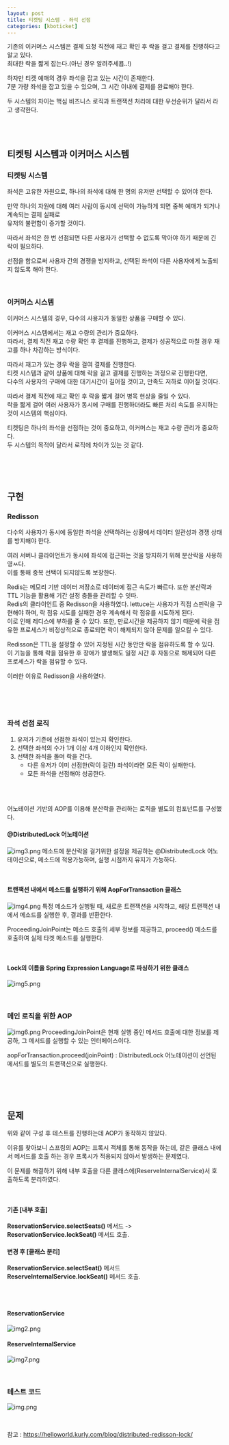 ```yaml
---
layout: post
title: 티켓팅 시스템 - 좌석 선점
categories: [kboticket]
---
```


기존의 이커머스 시스템은 결제 요청 직전에 재고 확인 후 락을 걸고 결제를 진행하다고 알고 있다.  
최대한 락을 짧게 잡는다.(아닌 경우 알려주세묩..!)   

하자만 티켓 예매의 경우 좌석을 잡고 있는 시간이 존재한다.  
7분 가량 좌석을 잡고 있을 수 있으며, 그 시간 이내에 결제를 완료해야 한다.  
  
두 시스템의 차이는 핵심 비즈니스 로직과 트랜잭션 처리에 대한 우선순위가 달라서 라고 생각한다.


<br>
<br>

## 티켓팅 시스템과 이커머스 시스템  

### 티켓팅 시스템
좌석은 고유한 자원으로, 하나의 좌석에 대해 한 명의 유저만 선택할 수 있어야 한다.    

만약 하나의 자원에 대해 여러 사람이 동시에 선택이 가능하게 되면 중복 예매가 되거나 계속되는 결제 실패로   
유저의 불편함이 증가할 것이다. 

따라서 좌석은 한 번 선점되면 다른 사용자가 선택할 수 없도록 막아야 하기 때문에 긴 락이 필요하다.  
  
선점을 함으로써 사용자 간의 경쟁을 방지하고, 선택된 좌석이 다른 사용자에게 노출되지 않도록 해야 한다.  


<br>

### 이커머스 시스템
이커머스 시스템의 경우, 다수의 사용자가 동일한 상품을 구매할 수 있다.   

이커머스 시스템에서는 재고 수량의 관리가 중요하다.    
따라서, 결제 직전 재고 수량 확인 후 결제를 진행하고, 결제가 성공적으로 마칠 경우 재고를 하나 차감하는 방식이다.  
  
따라서 재고가 있는 경우 락을 걸여 결제를 진행한다.  
티켓 시스템과 같이 상품에 대해 락을 걸고 결제를 진행하는 과정으로 진행한다면,   
다수의 사용자의 구매에 대한 대기시간이 길어질 것이고, 만족도 저하로 이어질 것이다.  

따라서 결제 직전에 재고 확인 후 락을 짧게 걸어 병목 현상을 줄일 수 있다.  
락을 짧게 걸어 여러 사용자가 동시에 구매를 진행하더라도 빠른 처리 속도를 유지하는 것이 시스템의 핵심이다.


티켓팅은 하나의 좌석을 선점하는 것이 중요하고, 이커머스는 재고 수량 관리가 중요하다.  
두 시스템의 목적이 달라서 로직에 차이가 있는 것 같다.  


<br><br><br>

## 구현

### Redisson
다수의 사용자가 동시에 동일한 좌석을 선택하려는 상황에서 데이터 일관성과 경쟁 상태를 방지해야 한다.  
  
여러 서버나 클라이언트가 동시에 좌석에 접근하는 것을 방지하기 위해 분산락을 사용하영ㅆ다.  
이를 통해 중복 선택이 되지않도록 보장한다.   
  
Redis는 메모리 기반 데이터 저장소로 데이터에 접근 속도가 빠르다. 또한 분산락과 TTL 기능을 활용해 기간 설정 충돌을 관리할 수 잇따.  
Redis의 클라이언트 중 Redisson을 사용하였다.
lettuce는 사용자가 직접 스핀락을 구현해야 하며, 락 점유 시도를 실패한 경우 계속해서 락 점유를 시도하게 된다.  
이로 인해 레디스에 부하를 줄 수 있다.
또한, 만료시간을 제공하지 않기 때문에 락을 점유한 프로세스가 비정상적으로 종료되면 락이 해제되지 않아 문제를 일으킬 수 있다.  


Redisson은 TTL을 설정할 수 있어 지정된 시간 동안만 락을 점유하도록 할 수 있다.  
이 기능을 통해 락을 점유한 후 장애가 발생해도 일정 시간 후 자동으로 해제되어 다른 프로세스가 락을 점유할 수 있다.  

이러한 이유로 Redisson을 사용하였다.

<br><br><br>
### 좌석 선점 로직
1. 유저가 기존에 선점한 좌석이 있는지 확인한다.
2. 선택한 좌석의 수가 1개 이상 4개 이하인지 확인한다.
3. 선택한 좌석을 돌며 락을 건다.
    - 다른 유저가 이미 선점한(락이 걸린) 좌석이라면 모든 락이 실패한다.
    - 모든 좌석을 선점해야 성공한다.


<br><br>


어노테이션 기반의 AOP를 이용해 분산락을 관리하는 로직을 별도의 컴포넌트를 구성했다.    
  

#### @DistributedLock 어노테이션
![img3.png](https://github.com/user-attachments/assets/7112b61d-30c4-4c93-9e76-c1c9cb7e827a)
메소드에 분산락을 걸기위한 설정을 제공하는 @DistributedLock 어노테이션으로, 메소드에 적용가능하며, 실행 시점까지 유지가 가능하다.

<br>

#### 트랜잭션 내에서 메소드를 실행하기 위해 AopForTransaction 클래스
![img4.png](https://github.com/user-attachments/assets/c009d44c-ed76-43e8-8a14-c56293c4ae53)
특정 메소드가 실행될 때, 새로운 트랜잭션을 시작하고, 해당 트랜잭션 내에서 메소드를 실행한 후, 결과를 반환한다.  
  
ProceedingJoinPoint는 메소드 호출의 세부 정보를 제공하고, proceed() 메소드를 호출하여 실제 타겟 메소드를 실행한다.

<br>

#### Lock의 이름을 Spring Expression Language로 파싱하기 위한 클래스
![img5.png](https://github.com/user-attachments/assets/15214e52-7383-4dc9-bb1e-f14783d057e3)


<br>

### 메인 로직을 위한 AOP
![img6.png](https://github.com/user-attachments/assets/ac68f79f-643a-4f60-be00-f4ff547c3473)
ProceedingJoinPoint은 현재 실행 중인 메서드 호출에 대한 정보를 제공하, 그 메서드를 실행할 수 있는 인터페이스이다.  

aopForTransaction.proceed(joinPoint) : DistributedLock 어노테이션이 선언된 메서드를 별도의 트랜잭션으로 실행한다.




<br><br><br>



## 문제
위와 같이 구성 후 테스트를 진행하는데 AOP가 동작하지 않았다.  

이유를 찾아보니 스프링의 AOP는 프록시 객체를 통해 동작을 하는데, 같은 클래스 내에서 메서드를 호출 하는 경우 프록시가 적용되지 않아서 발생하는 문제였다.  

이 문제를 해결하기 위해 내부 호출을 다른 클래스에(ReserveInternalService)서 호출하도록 분리하였다.


<br>

#### 기존 [내부 호출]
**ReservationService.selectSeats()** 메서드 ->  **ReservationService.lockSeat()** 메서드 호출. 


#### 변경 후 [클래스 분리]
**ReservationService.selectSeat()** 메서드 **ReserveInternalService.lockSeat()** 메서드 호출.

<br><br>

#### ReservationService
![img2.png](https://github.com/user-attachments/assets/7c963bf2-5d3a-4e3a-8187-c0b0b5824f50)

#### ReserveInternalService
![img7.png](https://github.com/user-attachments/assets/582c4a68-f051-426c-a679-b96d5d31137c)

<br>

### 테스트 코드
![img.png](https://github.com/user-attachments/assets/e18dd190-4df1-42ad-9b8b-fc9124fd2662)



<br>




참고 : https://helloworld.kurly.com/blog/distributed-redisson-lock/


